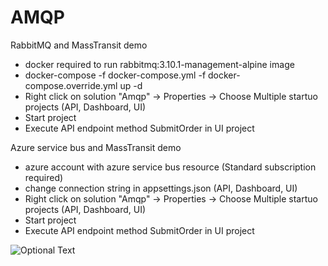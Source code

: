 # AMQP
RabbitMQ and MassTransit demo
  - docker required to run rabbitmq:3.10.1-management-alpine image
  - docker-compose -f docker-compose.yml -f docker-compose.override.yml up -d
  - Right click on solution "Amqp" -> Properties -> Choose Multiple startuo projects (API, Dashboard, UI)
  - Start project
  - Execute API endpoint method SubmitOrder in UI project

Azure service bus and MassTransit demo
  - azure account with azure service bus resource (Standard subscription required)
  - change connection string in appsettings.json (API, Dashboard, UI)
  - Right click on solution "Amqp" -> Properties -> Choose Multiple startuo projects (API, Dashboard, UI)
  - Start project
  - Execute API endpoint method SubmitOrder in UI project

![Optional Text](../master/Assets/Sreenshot_1.png)

